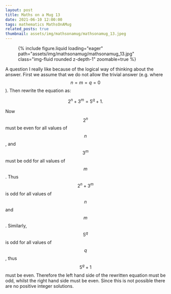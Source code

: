 ```yaml
---
layout: post
title: Maths on a Mug 13
date: 2021-06-10 12:00:00
tags: mathematics MathsOnAMug
related_posts: true
thumbnail: assets/img/mathsonamug/mathsonamug_13.jpeg
---
```


<div class="row mt-3">
    <div class="col-sm mt-3 mt-md-0">
        <figure>
            {% include figure.liquid loading="eager" path="assets/img/mathsonamug/mathsonamug_13.jpg" class="img-fluid rounded z-depth-1" zoomable=true %}
        </figure>
    </div>
</div>

A question I really like because of the logical way of thinking about the answer. First we assume that we do not allow the trivial answer (e.g. where $$n=m=q=0$$). Then rewrite the equation as:

$$
2^n+3^m=5^q+1.
$$

Now $$2^n$$ must be even for all values of $$n$$, and $$3^m$$ must be odd for all values of $$m$$. Thus $$2^n+3^m$$ is odd for all values of $$n$$ and $$m$$. Similarly, $$5^q$$ is odd for all values of $$q$$, thus $$5^q+1$$ must be even. Therefore the left hand side of the rewritten equation must be odd, whilst the right hand side must be even. Since this is not possible there are no positive integer solutions.
